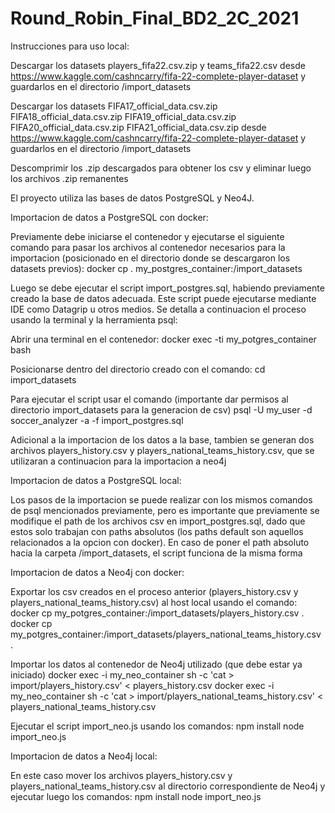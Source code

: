 # Round_Robin_Final_BD2_2C_2021

Instrucciones para uso local:

Descargar los datasets players_fifa22.csv.zip y teams_fifa22.csv desde https://www.kaggle.com/cashncarry/fifa-22-complete-player-dataset y guardarlos en el directorio /import_datasets

Descargar los datasets FIFA17_official_data.csv.zip FIFA18_official_data.csv.zip FIFA19_official_data.csv.zip FIFA20_official_data.csv.zip FIFA21_official_data.csv.zip desde https://www.kaggle.com/cashncarry/fifa-22-complete-player-dataset y guardarlos en el directorio /import_datasets

Descomprimir los .zip descargados para obtener los csv y eliminar luego los archivos .zip remanentes

El proyecto utiliza las bases de datos PostgreSQL y Neo4J.

Importacion de datos a PostgreSQL con docker:

Previamente debe iniciarse el contenedor y ejecutarse el siguiente comando para pasar los archivos al contenedor necesarios para la importacion (posicionado en el directorio donde se descargaron los datasets previos):
    docker cp .  my_postgres_container:/import_datasets

Luego se debe ejecutar el script import_postgres.sql, habiendo previamente creado la base de datos adecuada. Este script puede ejecutarse mediante IDE como Datagrip u otros medios. Se detalla a continuacion el proceso usando la terminal y la herramienta psql:

Abrir una terminal en el contenedor:
    docker exec -ti my_potgres_container bash

Posicionarse dentro del directorio creado con el comando:
    cd import_datasets

Para ejecutar el script usar el comando (importante dar permisos al directorio import_datasets para la generacion de csv)
    psql -U my_user -d soccer_analyzer -a -f import_postgres.sql

Adicional a la importacion de los datos a la base, tambien se generan dos archivos players_history.csv y players_national_teams_history.csv, que se utilizaran a continuacion para la importacion a neo4j

Importacion de datos a PostgreSQL local:

Los pasos de la importacion se puede realizar con los mismos comandos de psql mencionados previamente, pero es importante que previamente se modifique el path de los archivos csv en import_postgres.sql, dado que estos solo trabajan con paths absolutos (los paths default son aquellos relacionados a la opcion con docker). En caso de poner el path absoluto hacia la carpeta /import_datasets, el script funciona de la misma forma 

Importacion de datos a Neo4j con docker:

Exportar los csv creados en el proceso anterior (players_history.csv y players_national_teams_history.csv) al host local usando el comando:
    docker cp my_potgres_container:/import_datasets/players_history.csv .
    docker cp my_potgres_container:/import_datasets/players_national_teams_history.csv .

Importar los datos al contenedor de Neo4j utilizado (que debe estar ya iniciado)
    docker exec -i my_neo_container sh -c 'cat > import/players_history.csv' < players_history.csv
    docker exec -i my_neo_container sh -c 'cat > import/players_national_teams_history.csv' < players_national_teams_history.csv

Ejecutar el script import_neo.js usando los comandos:
    npm install
    node import_neo.js

Importacion de datos a Neo4j local:

En este caso mover los archivos players_history.csv y players_national_teams_history.csv al directorio correspondiente de Neo4j y ejecutar luego los comandos:
    npm install
    node import_neo.js